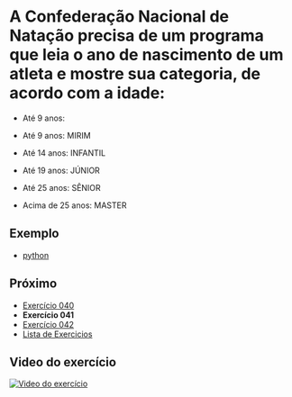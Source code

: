 # A Confederação Nacional de Natação precisa de um programa que leia o ano de nascimento de um atleta e mostre sua categoria, de acordo com a idade:
- Até 9 anos:

- Até 9 anos: MIRIM
- Até 14 anos: INFANTIL
- Até 19 anos: JÚNIOR
- Até 25 anos: SÊNIOR
- Acima de 25 anos: MASTER

## Exemplo

- [python](python)

## Próximo

- [Exercício 040](../040)
- **Exercício 041**
- [Exercício 042](../042)
- [Lista de Exercicios](../)

## Video do exercício

[![Video do exercício](https://img.youtube.com/vi/ZiC5NgSGJXU/maxresdefault.jpg)](https://youtu.be/ZiC5NgSGJXU)